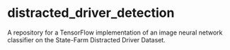 # distracted_driver_detection
A repository for a TensorFlow implementation of an image neural network classifier on the State-Farm Distracted Driver Dataset. 

